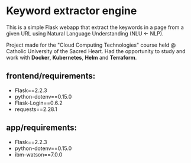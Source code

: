 # Keyword extractor engine

This is a simple Flask webapp that extract the keywords in a page from a given URL using Natural Language Understanding (NLU <- NLP).

Project made for the "Cloud Computing Technologies" course held @ Catholic University of the Sacred Heart. Had the opportunity to study and work with **Docker**, **Kubernetes**, **Helm** and **Terraform**.


## frontend/requirements:
- Flask==2.2.3
- python-dotenv==0.15.0
- Flask-Login==0.6.2
- requests==2.28.1


## app/requirements:
- Flask==2.2.3
- python-dotenv==0.15.0
- ibm-watson==7.0.0
